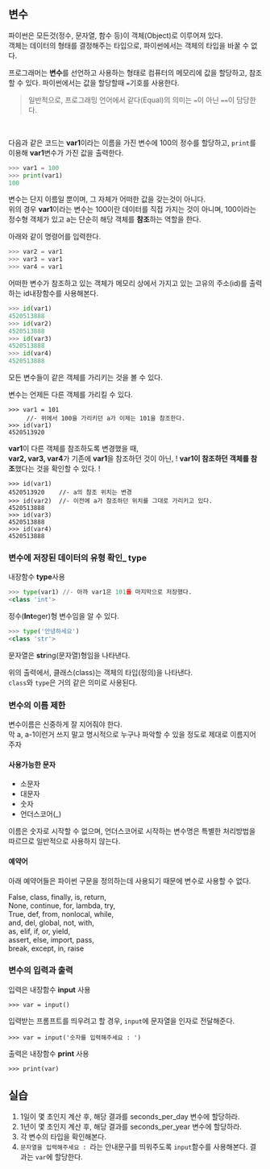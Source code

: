 ## 변수

파이썬은 모든것(정수, 문자열, 함수 등)이 객체(Object)로 이루어져 있다.  
객체는 데이터의 형태를 결정해주는 타입으로, 파이썬에서는 객체의 타입을 바꿀 수 없다.

프로그래머는 **변수**를 선언하고 사용하는 형태로 컴퓨터의 메모리에 값을 할당하고, 참조할 수 있다. 파이썬에서는 값을 할당할때 `=`기호를 사용한다.

> 일반적으로, 프로그래밍 언어에서 같다(Equal)의 의미는 `=`이 아닌 `==`이 담당한다.

<br>

다음과 같은 코드는 **var1**이라는 이름을 가진 변수에 100의 정수를 할당하고, `print`를 이용해 **var1**변수가 가진 값을 출력한다.

```python
>>> var1 = 100
>>> print(var1)
100
```

변수는 단지 이름일 뿐이며, 그 자체가 어떠한 값을 갖는것이 아니다.  
위의 경우 **var1**이라는 변수는 100이란 데이터를 직접 가지는 것이 아니며, 100이라는 정수형 객체가 있고 a는 단순히 해당 객체를 **참조**하는 역할을 한다.

아래와 같이 명령어를 입력한다.

```python
>>> var2 = var1
>>> var3 = var1
>>> var4 = var1
```

어떠한 변수가 참조하고 있는 객체가 메모리 상에서 가지고 있는 고유의 주소(id)를 출력하는 id내장함수를 사용해본다.

```python
>>> id(var1)
4520513888
>>> id(var2)
4520513888
>>> id(var3)
4520513888
>>> id(var4)
4520513888
```

모든 변수들이 같은 객체를 가리키는 것을 볼 수 있다.

변수는 언제든 다른 객체를 가리킬 수 있다.

```
>>> var1 = 101  
     //- 위에서 100을 가리키던 a가 이제는 101을 참조한다.
>>> id(var1)
4520513920
```

**var1**이 다른 객체를 참조하도록 변경했을 때,   
**var2, var3, var4**가 기존에 **var1**을 참조하던 것이 아닌, ! **var1이 참조하던 객체를 참조**했다는 것을 확인할 수 있다. !

```
>>> id(var1)
4520513920    //- a의 참조 위치는 변경
>>> id(var2)  //- 이전에 a가 참조하던 위치를 그대로 가리키고 있다.
4520513888
>>> id(var3)
4520513888
>>> id(var4)
4520513888
```

### 변수에 저장된 데이터의 유형 확인_ type

내장함수 **type**사용  

```python
>>> type(var1) //- 아까 var1은 101을 마지막으로 저장했다.
<class 'int'>
```

정수(**Int**eger)형 변수임을 알 수 있다.

```python
>>> type('안녕하세요')
<class 'str'>
```

문자열은 **str**ing(문자열)형임을 나타낸다.

위의 출력에서, 클래스(class)는 객체의 타입(정의)을 나타낸다.  
`class`와 `type`은 거의 같은 의미로 사용된다.


### 변수의 이름 제한

변수이름은 신중하게 잘 지어줘야 한다.  
막 a, a-1이런거 쓰지 말고 명시적으로 누구나 파악할 수 있을 정도로
제대로 이름지어주자

#### 사용가능한 문자

- 소문자
- 대문자
- 숫자
- 언더스코어(_)

이름은 숫자로 시작할 수 없으며, 언더스코어로 시작하는 변수명은 특별한 처리방법을 따르므로 일반적으로 사용하지 않는다.

#### 예약어

아래 예약어들은 파이썬 구문을 정의하는데 사용되기 때문에 변수로 사용할 수 없다.

False, class, finally, is, return,  
None, continue, for, lambda, try,  
True, def, from, nonlocal, while,  
and, del, global, not, with,  
as, elif, if, or, yield,  
assert, else, import, pass,    
break, except, in, raise

### 변수의 입력과 출력

입력은 내장함수 **input** 사용

```
>>> var = input()
```

입력받는 프롬프트를 띄우려고 할 경우, `input`에 문자열을 인자로 전달해준다.

```
>>> var = input('숫자를 입력해주세요 : ')
```

출력은 내장함수 **print** 사용

```
>>> print(var)
```



## 실습

1. 1일이 몇 초인지 계산 후, 해당 결과를 seconds_per_day 변수에 할당하라.
2. 1년이 몇 초인지 계산 후, 해당 결과를 seconds_per_year 변수에 할당하라.
3. 각 변수의 타입을 확인해본다.
4. `문자열을 입력해주세요 : `라는 안내문구를 띄워주도록 `input`함수를 사용해본다. 결과는 `var`에 할당한다.